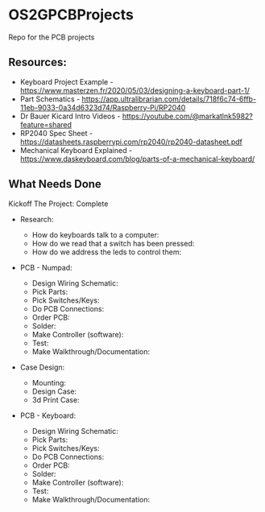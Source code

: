 # OS2GPCBProjects
Repo for the PCB projects

## Resources:

- Keyboard Project Example - https://www.masterzen.fr/2020/05/03/designing-a-keyboard-part-1/
- Part Schematics - https://app.ultralibrarian.com/details/718f6c74-6ffb-11eb-9033-0a34d6323d74/Raspberry-Pi/RP2040
- Dr Bauer Kicard Intro Videos - https://youtube.com/@markatlnk5982?feature=shared
- RP2040 Spec Sheet - https://datasheets.raspberrypi.com/rp2040/rp2040-datasheet.pdf
- Mechanical Keyboard Explained - https://www.daskeyboard.com/blog/parts-of-a-mechanical-keyboard/


## What Needs Done

Kickoff The Project: Complete

* Research:
  - How do keyboards talk to a computer:
  - How do we read that a switch has been pressed:
  - How do we address the leds to control them:

* PCB - Numpad:
  - Design Wiring Schematic:
  - Pick Parts:
  - Pick Switches/Keys:
  - Do PCB Connections:
  - Order PCB:
  - Solder:
  - Make Controller (software):
  - Test:
  - Make Walkthrough/Documentation:

* Case Design: 
  - Mounting:
  - Design Case:
  - 3d Print Case:

* PCB -  Keyboard:
  - Design Wiring Schematic:
  - Pick Parts:
  - Pick Switches/Keys:
  - Do PCB Connections:
  - Order PCB:
  - Solder:
  - Make Controller (software):
  - Test:
  - Make Walkthrough/Documentation:


